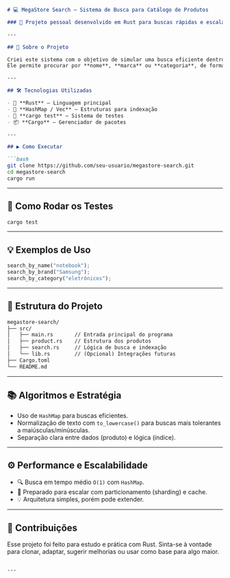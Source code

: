 ````markdown
# 💻 MegaStore Search — Sistema de Busca para Catálogo de Produtos

### 🚀 Projeto pessoal desenvolvido em Rust para buscas rápidas e escaláveis por produtos.

---

## 🧠 Sobre o Projeto

Criei este sistema com o objetivo de simular uma busca eficiente dentro de um catálogo de produtos, como se fosse uma versão interna da MegaStore. 
Ele permite procurar por **nome**, **marca** ou **categoria**, de forma rápida e com possibilidade de escalar para milhões de registros no futuro.

---

## 🛠️ Tecnologias Utilizadas

- 🦀 **Rust** — Linguagem principal
- 🧠 **HashMap / Vec** — Estruturas para indexação
- 🧪 **cargo test** — Sistema de testes
- 📦 **Cargo** — Gerenciador de pacotes

---

## ▶️ Como Executar

```bash
git clone https://github.com/seu-usuario/megastore-search.git
cd megastore-search
cargo run
````

---

## 🧪 Como Rodar os Testes

```bash
cargo test
```

---

## 💡 Exemplos de Uso

```rust
search_by_name("notebook");
search_by_brand("Samsung");
search_by_category("eletrônicos");
```

---

## 🧱 Estrutura do Projeto

```txt
megastore-search/
├── src/
│   ├── main.rs       // Entrada principal do programa
│   ├── product.rs    // Estrutura dos produtos
│   ├── search.rs     // Lógica de busca e indexação
│   └── lib.rs        // (Opcional) Integrações futuras
├── Cargo.toml
└── README.md
```

---

## 📚 Algoritmos e Estratégia

* Uso de `HashMap` para buscas eficientes.
* Normalização de texto com `to_lowercase()` para buscas mais tolerantes a maiúsculas/minúsculas.
* Separação clara entre dados (produto) e lógica (índice).

---

## ⚙️ Performance e Escalabilidade

* 🔍 Busca em tempo médio `O(1)` com `HashMap`.
* 💾 Preparado para escalar com particionamento (sharding) e cache.
* 💡 Arquitetura simples, porém pode extender.

---

## 🤝 Contribuições

Esse projeto foi feito para estudo e prática com Rust.
Sinta-se à vontade para clonar, adaptar, sugerir melhorias ou usar como base para algo maior.

```

---
```
